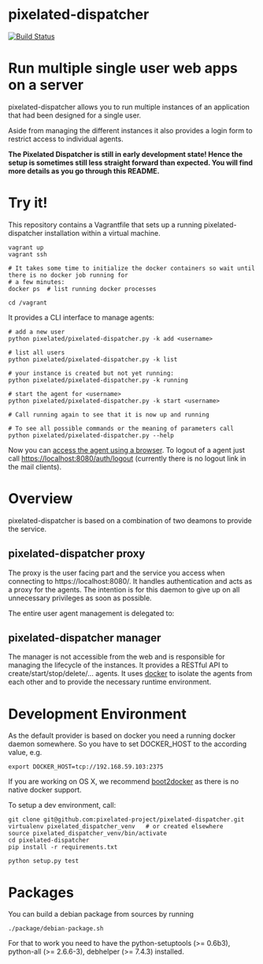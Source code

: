 pixelated-dispatcher
====================

[![Build Status](https://travis-ci.org/pixelated-project/pixelated-dispatcher.svg?branch=master)](https://travis-ci.org/pixelated-project/pixelated-dispatcher)

# Run multiple single user web apps on a server

pixelated-dispatcher allows you to run multiple instances of an application that had been designed for a single user.

Aside from managing the different instances it also provides a login form to restrict access to individual agents.


**The Pixelated Dispatcher is still in early development state! Hence the setup is sometimes still less straight forward than expected. You will find more details as you go through this README.**

# Try it!

This repository contains a Vagrantfile that sets up a running pixelated-dispatcher installation within a virtual machine.

    vagrant up
    vagrant ssh
    
    # It takes some time to initialize the docker containers so wait until there is no docker job running for
    # a few minutes:
    docker ps  # list running docker processes
    
    cd /vagrant
    
It provides a CLI interface to manage agents:

    # add a new user
    python pixelated/pixelated-dispatcher.py -k add <username>

    # list all users
    python pixelated/pixelated-dispatcher.py -k list
    
    # your instance is created but not yet running:
    python pixelated/pixelated-dispatcher.py -k running
    
    # start the agent for <username>
    python pixelated/pixelated-dispatcher.py -k start <username>
    
    # Call running again to see that it is now up and running
    
    # To see all possible commands or the meaning of parameters call
    python pixelated/pixelated-dispatcher.py --help

Now you can [access the agent using a browser](https://localhost:8080/). To logout of a agent just call
[https://localhost:8080/auth/logout](https://localhost:8080/auth/logout) (currently there is no logout link
in the mail clients).
    
# Overview

pixelated-dispatcher is based on a combination of two deamons to provide the service.

## pixelated-dispatcher proxy

The proxy is the user facing part and the service you access when connecting to https://localhost:8080/.
It handles authentication and acts as a proxy for the agents. The intention is for this daemon to give up on
all unnecessary privileges as soon as possible. 

The entire user agent management is delegated to:

## pixelated-dispatcher manager

The manager is not accessible from the web and is responsible for managing the lifecycle of the instances.
It provides a RESTful API to create/start/stop/delete/... agents. It uses [docker](https://github.com/dotcloud/docker)
to isolate the agents from each other and to provide the necessary runtime environment.

# Development Environment

As the default provider is based on docker you need a running docker daemon somewhere. So you have to set
DOCKER_HOST to the according value, e.g.

    export DOCKER_HOST=tcp://192.168.59.103:2375
    
If you are working on OS X, we recommend [boot2docker](http://boot2docker.io/) as there is no native docker support.

To setup a dev environment, call:

    git clone git@github.com:pixelated-project/pixelated-dispatcher.git
    virtualenv pixelated_dispatcher_venv   # or created elsewhere
    source pixelated_dispatcher_venv/bin/activate
    cd pixelated-dispatcher
    pip install -r requirements.txt
    
    python setup.py test

# Packages

You can build a debian package from sources by running

	./package/debian-package.sh

For that to work you need to have the python-setuptools (>= 0.6b3), python-all (>= 2.6.6-3), debhelper (>= 7.4.3) installed.

